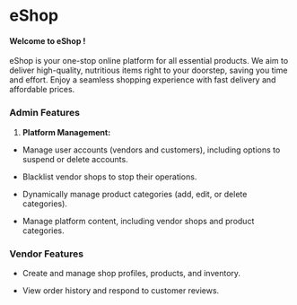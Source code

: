 # eShop

#### Welcome to eShop !
eShop is your one-stop online platform for all essential products. We aim to deliver high-quality, nutritious items right to your doorstep, saving you time and effort. Enjoy a seamless shopping experience with fast delivery and affordable prices.



### Admin Features

1. **Platform Management:**

- Manage user accounts (vendors and customers), including options to suspend or delete accounts.

- Blacklist vendor shops to stop their operations.

- Dynamically manage product categories (add, edit, or delete categories).

- Manage platform content, including vendor shops and product categories.

### Vendor Features


- Create and manage shop profiles, products, and inventory.

- View order history and respond to customer reviews.


